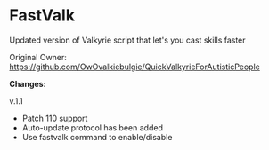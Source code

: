# FastValk
Updated version of Valkyrie script that let's you cast skills faster

Original Owner: https://github.com/OwOvalkiebulgie/QuickValkyrieForAutisticPeople

<b> Changes: </b>

  v.1.1
  - Patch 110 support
  - Auto-update protocol has been added
  - Use fastvalk command to enable/disable 
